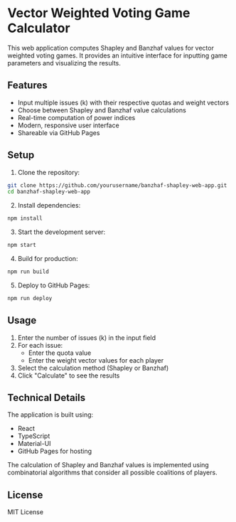 # Vector Weighted Voting Game Calculator

This web application computes Shapley and Banzhaf values for vector weighted voting games. It provides an intuitive interface for inputting game parameters and visualizing the results.

## Features

- Input multiple issues (k) with their respective quotas and weight vectors
- Choose between Shapley and Banzhaf value calculations
- Real-time computation of power indices
- Modern, responsive user interface
- Shareable via GitHub Pages

## Setup

1. Clone the repository:
```bash
git clone https://github.com/yourusername/banzhaf-shapley-web-app.git
cd banzhaf-shapley-web-app
```

2. Install dependencies:
```bash
npm install
```

3. Start the development server:
```bash
npm start
```

4. Build for production:
```bash
npm run build
```

5. Deploy to GitHub Pages:
```bash
npm run deploy
```

## Usage

1. Enter the number of issues (k) in the input field
2. For each issue:
   - Enter the quota value
   - Enter the weight vector values for each player
3. Select the calculation method (Shapley or Banzhaf)
4. Click "Calculate" to see the results

## Technical Details

The application is built using:
- React
- TypeScript
- Material-UI
- GitHub Pages for hosting

The calculation of Shapley and Banzhaf values is implemented using combinatorial algorithms that consider all possible coalitions of players.

## License

MIT License 